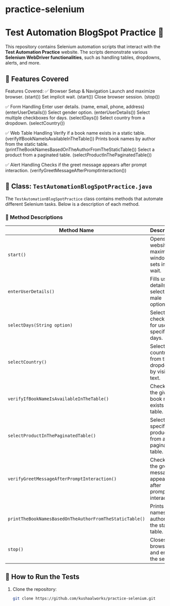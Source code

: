 # practice-selenium
# Test Automation BlogSpot Practice 🚀
This repository contains Selenium automation scripts that interact with the **Test Automation Practice** website. The scripts demonstrate various **Selenium WebDriver functionalities**, such as handling tables, dropdowns, alerts, and more.

## 📌 Features Covered
Features Covered:
✅ Browser Setup & Navigation
Launch and maximize browser. (start())
Set implicit wait. (start())
Close browser session. (stop())

✅ Form Handling
Enter user details. (name, email, phone, address) (enterUserDetails())
Select gender option. (enterUserDetails())
Select multiple checkboxes for days. (selectDays())
Select country from a dropdown. (selectCountry())

✅ Web Table Handling
Verify if a book name exists in a static table. (verifyIfBookNameIsAvailableInTheTable())
Prints book names by author from the static table. (printTheBookNamesBasedOnTheAuthorFromTheStaticTable())
Select a product from a paginated table. (selectProductInThePaginatedTable())

✅ Alert Handling
Checks if the greet message appears after prompt interaction. (verifyGreetMessageAfterPromptInteraction())

## 📂 Class: `TestAutomationBlogSpotPractice.java`
The `TestAutomationBlogSpotPractice` class contains methods that automate different Selenium tasks. Below is a description of each method.

### **🔹 Method Descriptions**

| Method Name                         				           | Description 										  	        |
|---------------------------						           |-------------											        |
| `start()`                   						           | Opens website, maximizes window, sets implicit wait.	        |
| `enterUserDetails()`                 				           | Fills user details and selects the male option. 	  	        |
| `selectDays(String option)` 						           | Selects checkboxes for user-specified days. 		  	        |
| `selectCountry()`                       			           | Selects a country from the dropdown by visible text.	        |
| `verifyIfBookNameIsAvailableInTheTable()`       	           | Checks if the given book name exists in the table.  	        |
| `selectProductInThePaginatedTable()`             	           | Selects a specified product from a paginated table. 	        |
| `verifyGreetMessageAfterPromptInteraction()`       		   | Checks if the greet message appears after prompt interaction. 	|
| `printTheBookNamesBasedOnTheAuthorFromTheStaticTable()`      | Prints book names by author from the static table. 	        |
| `stop()`             								           | Closes the browser and ends the session. 			  	        |


## 🔧 How to Run the Tests
1. Clone the repository:  
   ```bash
   git clone https://github.com/kushaalworks/practice-selenium.git

